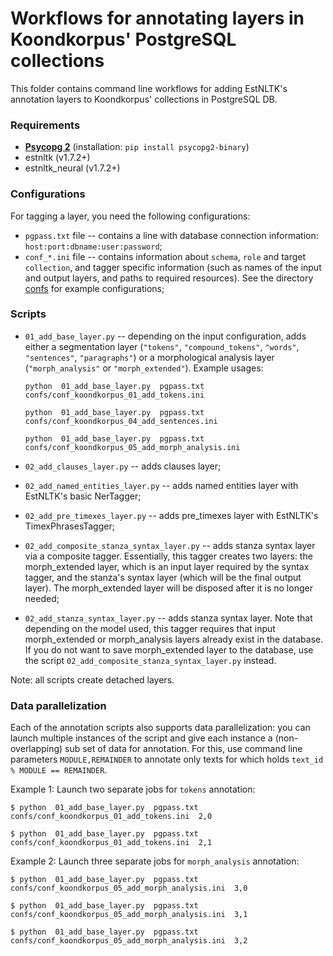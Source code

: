 # Workflows for annotating layers in Koondkorpus' PostgreSQL collections

This folder contains command line workflows for adding EstNLTK's annotation layers to Koondkorpus' collections in PostgreSQL DB.

### Requirements

* [**Psycopg 2**](http://initd.org/psycopg) (installation: `pip install psycopg2-binary`)
* estnltk (v1.7.2+)
* estnltk_neural (v1.7.2+)

### Configurations

For tagging a layer, you need the following configurations:

* `pgpass.txt` file -- contains a line with database connection information: `host:port:dbname:user:password`;
* `conf_*.ini` file -- contains information about `schema`, `role` and target `collection`, and tagger specific information (such as names of the input and output layers, and paths to required resources). See the directory [confs](confs/) for example configurations;

### Scripts

* `01_add_base_layer.py` -- depending on the input configuration, adds either a segmentation layer (`"tokens"`, `"compound_tokens"`,  `"words"`, `"sentences"`, `"paragraphs"`) or a morphological analysis layer (`"morph_analysis"` or `"morph_extended"`). Example usages:

	`python  01_add_base_layer.py  pgpass.txt  confs/conf_koondkorpus_01_add_tokens.ini`

	`python  01_add_base_layer.py  pgpass.txt  confs/conf_koondkorpus_04_add_sentences.ini`

	`python  01_add_base_layer.py  pgpass.txt  confs/conf_koondkorpus_05_add_morph_analysis.ini`

* `02_add_clauses_layer.py` -- adds clauses layer;

* `02_add_named_entities_layer.py` -- adds named entities layer with EstNLTK's basic NerTagger;

* `02_add_pre_timexes_layer.py` -- adds pre\_timexes layer with EstNLTK's TimexPhrasesTagger;

* `02_add_composite_stanza_syntax_layer.py` -- adds stanza syntax layer via a composite tagger. Essentially, this tagger creates two layers: the morph\_extended layer, which is an input layer required by the syntax tagger, and the stanza's syntax layer (which  will be the final output layer). The morph\_extended layer will be disposed after it is no longer needed;

* `02_add_stanza_syntax_layer.py` -- adds stanza syntax layer. Note that depending on the model used, this tagger requires that input morph\_extended or morph\_analysis layers already exist in the database. If you do not want to save morph\_extended layer to the database, use the script `02_add_composite_stanza_syntax_layer.py` instead.

Note: all scripts create detached layers.

### Data parallelization

Each of the annotation scripts also supports data parallelization: you can launch multiple instances of the script and give each instance a (non-overlapping) sub set of data for annotation. For this, use command line parameters `MODULE,REMAINDER` to annotate only texts for which holds `text_id % MODULE == REMAINDER`. 

Example 1: Launch two separate jobs for `tokens` annotation:

`$ python  01_add_base_layer.py  pgpass.txt  confs/conf_koondkorpus_01_add_tokens.ini  2,0`

`$ python  01_add_base_layer.py  pgpass.txt  confs/conf_koondkorpus_01_add_tokens.ini  2,1`

Example 2: Launch three separate jobs for `morph_analysis` annotation:

`$ python  01_add_base_layer.py  pgpass.txt  confs/conf_koondkorpus_05_add_morph_analysis.ini  3,0`

`$ python  01_add_base_layer.py  pgpass.txt  confs/conf_koondkorpus_05_add_morph_analysis.ini  3,1`

`$ python  01_add_base_layer.py  pgpass.txt  confs/conf_koondkorpus_05_add_morph_analysis.ini  3,2`




